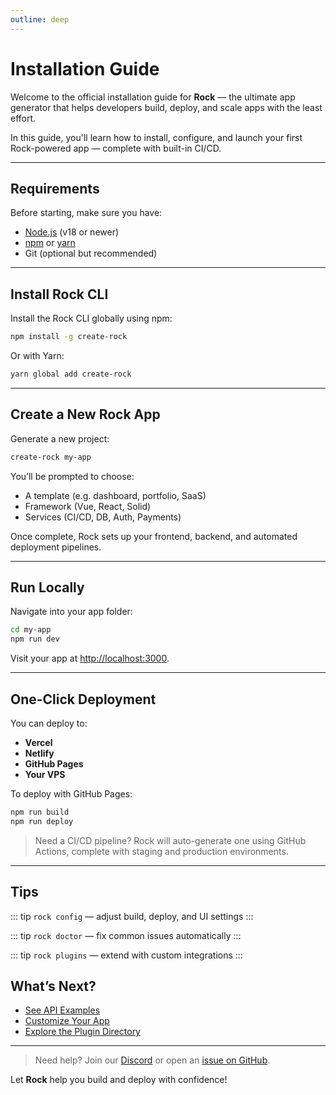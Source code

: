 ```yaml
---
outline: deep
---
```


# Installation Guide <Badge type="warning" text="beta" />

Welcome to the official installation guide for **Rock** — the ultimate app generator that helps developers build, deploy, and scale apps with the least effort.

In this guide, you'll learn how to install, configure, and launch your first Rock-powered app — complete with built-in CI/CD.

---

## Requirements

Before starting, make sure you have:

- [Node.js](https://nodejs.org/) (v18 or newer)
- [npm](https://www.npmjs.com/) or [yarn](https://yarnpkg.com/)
- Git (optional but recommended)

---

## Install Rock CLI

Install the Rock CLI globally using npm:

```bash
npm install -g create-rock
```

Or with Yarn:

```bash
yarn global add create-rock
```

---

## Create a New Rock App

Generate a new project:

```bash
create-rock my-app
```

You’ll be prompted to choose:

- A template (e.g. dashboard, portfolio, SaaS)
- Framework (Vue, React, Solid)
- Services (CI/CD, DB, Auth, Payments)

Once complete, Rock sets up your frontend, backend, and automated deployment pipelines.

---

## Run Locally

Navigate into your app folder:

```bash
cd my-app
npm run dev
```

Visit your app at [http://localhost:3000](http://localhost:3000).

---

## One-Click Deployment

You can deploy to:

- **Vercel**
- **Netlify**
- **GitHub Pages**
- **Your VPS**

To deploy with GitHub Pages:

```bash
npm run build
npm run deploy
```

> Need a CI/CD pipeline? Rock will auto-generate one using GitHub Actions, complete with staging and production environments.

---

## Tips

::: tip
`rock config` — adjust build, deploy, and UI settings
:::

::: tip
`rock doctor` — fix common issues automatically
:::

::: tip
`rock plugins` — extend with custom integrations
:::

## What’s Next?

- [See API Examples](/api-examples)
- [Customize Your App](/customization)
- [Explore the Plugin Directory](/plugins)

---

> Need help? Join our [Discord](https://discord.gg/rock) or open an [issue on GitHub](https://github.com/rutch3/VitePress/issues).

Let **Rock** help you build and deploy with confidence!
